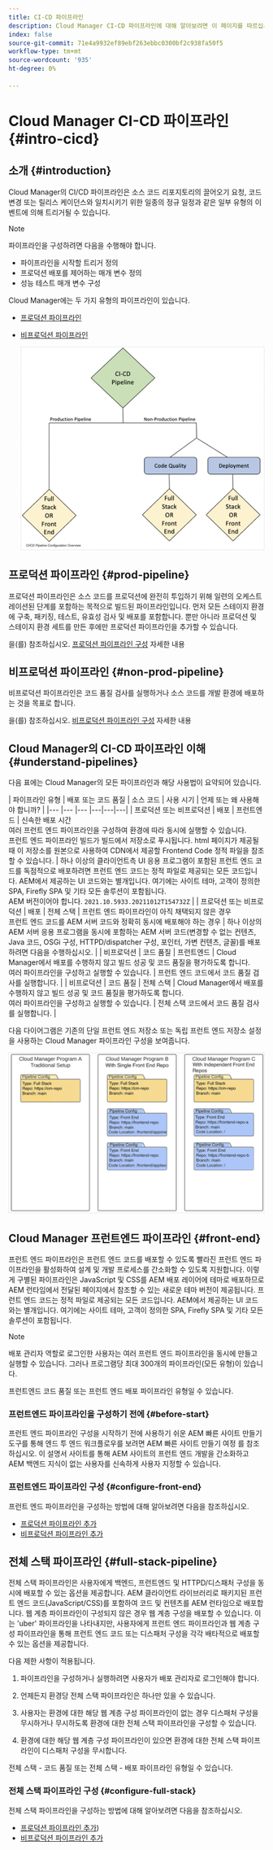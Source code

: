 ```yaml
---
title: CI-CD 파이프라인
description: Cloud Manager CI-CD 파이프라인에 대해 알아보려면 이 페이지를 따르십시오
index: false
source-git-commit: 71e4a9932ef89ebf263ebbc0300bf2c938fa50f5
workflow-type: tm+mt
source-wordcount: '935'
ht-degree: 0%

---
```



# Cloud Manager CI-CD 파이프라인 {#intro-cicd}

## 소개 {#introduction}

Cloud Manager의 CI/CD 파이프라인은 소스 코드 리포지토리의 끌어오기 요청, 코드 변경 또는 릴리스 케이던스와 일치시키기 위한 일종의 정규 일정과 같은 일부 유형의 이벤트에 의해 트리거될 수 있습니다.

>[!NOTE]
>파이프라인을 구성하려면 다음을 수행해야 합니다.
>* 파이프라인을 시작할 트리거 정의
>* 프로덕션 배포를 제어하는 매개 변수 정의
>* 성능 테스트 매개 변수 구성


Cloud Manager에는 두 가지 유형의 파이프라인이 있습니다.

* [프로덕션 파이프라인](#prod-pipeline)
* [비프로덕션 파이프라인](#non-prod-pipeline)

   ![](/help/implementing/cloud-manager/assets/configure-pipeline/ci-cd-config.png)


## 프로덕션 파이프라인 {#prod-pipeline}

프로덕션 파이프라인은 소스 코드를 프로덕션에 완전히 투입하기 위해 일련의 오케스트레이션된 단계를 포함하는 목적으로 빌드된 파이프라인입니다. 먼저 모든 스테이지 환경에 구축, 패키징, 테스트, 유효성 검사 및 배포를 포함합니다. 뿐만 아니라 프로덕션 및 스테이지 환경 세트를 만든 후에만 프로덕션 파이프라인을 추가할 수 있습니다.

을(를) 참조하십시오. [프로덕션 파이프라인 구성](/help/implementing/cloud-manager/configuring-pipelines/configuring-production-pipelines.md) 자세한 내용


## 비프로덕션 파이프라인 {#non-prod-pipeline}

비프로덕션 파이프라인은 코드 품질 검사를 실행하거나 소스 코드를 개발 환경에 배포하는 것을 목표로 합니다.

을(를) 참조하십시오. [비프로덕션 파이프라인 구성](/help/implementing/cloud-manager/configuring-pipelines/configuring-non-production-pipelines.md) 자세한 내용

## Cloud Manager의 CI-CD 파이프라인 이해 {#understand-pipelines}

다음 표에는 Cloud Manager의 모든 파이프라인과 해당 사용법이 요약되어 있습니다.

| 파이프라인 유형 | 배포 또는 코드 품질 | 소스 코드 | 사용 시기 | 언제 또는 왜 사용해야 합니까? |
|--- |--- |--- |---|---|---|
| 프로덕션 또는 비프로덕션 | 배포 | 프런트엔드 | 신속한 배포 시간<br>여러 프런트 엔드 파이프라인을 구성하여 환경에 따라 동시에 실행할 수 있습니다.<br>프런트 엔드 파이프라인 빌드가 빌드에서 저장소로 푸시됩니다. html 페이지가 제공될 때 이 저장소를 원본으로 사용하여 CDN에서 제공할 Frontend Code 정적 파일을 참조할 수 있습니다. | 하나 이상의 클라이언트측 UI 응용 프로그램이 포함된 프런트 엔드 코드를 독점적으로 배포하려면 프런트 엔드 코드는 정적 파일로 제공되는 모든 코드입니다. AEM에서 제공하는 UI 코드와는 별개입니다. 여기에는 사이트 테마, 고객이 정의한 SPA, Firefly SPA 및 기타 모든 솔루션이 포함됩니다.<br>AEM 버전이어야 합니다. `2021.10.5933.20211012T154732Z` |
| 프로덕션 또는 비프로덕션 | 배포 | 전체 스택 | 프런트 엔드 파이프라인이 아직 채택되지 않은 경우<br>프런트 엔드 코드를 AEM 서버 코드와 정확히 동시에 배포해야 하는 경우 | 하나 이상의 AEM 서버 응용 프로그램을 동시에 포함하는 AEM 서버 코드(변경할 수 없는 컨텐츠, Java 코드, OSGi 구성, HTTPD/dispatcher 구성, 포인터, 가변 컨텐츠, 글꼴)를 배포하려면 다음을 수행하십시오. |
| 비프로덕션 | 코드 품질 | 프런트엔드 | Cloud Manager에서 배포를 수행하지 않고 빌드 성공 및 코드 품질을 평가하도록 합니다.<br>여러 파이프라인을 구성하고 실행할 수 있습니다. | 프런트 엔드 코드에서 코드 품질 검사를 실행합니다. |
| 비프로덕션 | 코드 품질 | 전체 스택 | Cloud Manager에서 배포를 수행하지 않고 빌드 성공 및 코드 품질을 평가하도록 합니다.<br>여러 파이프라인을 구성하고 실행할 수 있습니다. | 전체 스택 코드에서 코드 품질 검사를 실행합니다. |

다음 다이어그램은 기존의 단일 프런트 엔드 저장소 또는 독립 프런트 엔드 저장소 설정을 사용하는 Cloud Manager 파이프라인 구성을 보여줍니다.

![](/help/implementing/cloud-manager/assets/configure-pipeline/cm-setup.png)

## Cloud Manager 프런트엔드 파이프라인 {#front-end}

프런트 엔드 파이프라인은 프런트 엔드 코드를 배포할 수 있도록 빨라진 프런트 엔드 파이프라인을 활성화하여 설계 및 개발 프로세스를 간소화할 수 있도록 지원합니다. 이렇게 구별된 파이프라인은 JavaScript 및 CSS를 AEM 배포 레이어에 테마로 배포하므로 AEM 런타임에서 전달된 페이지에서 참조할 수 있는 새로운 테마 버전이 제공됩니다. 프런트 엔드 코드는 정적 파일로 제공되는 모든 코드입니다. AEM에서 제공하는 UI 코드와는 별개입니다. 여기에는 사이트 테마, 고객이 정의한 SPA, Firefly SPA 및 기타 모든 솔루션이 포함됩니다.

>[!NOTE]
>배포 관리자 역할로 로그인한 사용자는 여러 프런트 엔드 파이프라인을 동시에 만들고 실행할 수 있습니다. 그러나 프로그램당 최대 300개의 파이프라인(모든 유형)이 있습니다.

프런트엔드 코드 품질 또는 프런트 엔드 배포 파이프라인 유형일 수 있습니다.

### 프런트엔드 파이프라인을 구성하기 전에 {#before-start}

프런트 엔드 파이프라인 구성을 시작하기 전에 사용하기 쉬운 AEM 빠른 사이트 만들기 도구를 통해 엔드 투 엔드 워크플로우를 보려면 AEM 빠른 사이트 만들기 여정 를 참조하십시오. 이 설명서 사이트를 통해 AEM 사이트의 프런트 엔드 개발을 간소화하고 AEM 백엔드 지식이 없는 사용자를 신속하게 사용자 지정할 수 있습니다.

### 프런트엔드 파이프라인 구성 {#configure-front-end}

프런트 엔드 파이프라인을 구성하는 방법에 대해 알아보려면 다음을 참조하십시오.

* [프로덕션 파이프라인 추가](/help/implementing/cloud-manager/configuring-pipelines/configuring-production-pipelines.md#adding-production-pipeline)
* [비프로덕션 파이프라인 추가](/help/implementing/cloud-manager/configuring-pipelines/configuring-non-production-pipelines.md#adding-non-production-pipeline)

## 전체 스택 파이프라인 {#full-stack-pipeline}

전체 스택 파이프라인은 사용자에게 백엔드, 프런트엔드 및 HTTPD/디스패처 구성을 동시에 배포할 수 있는 옵션을 제공합니다.  AEM 클라이언트 라이브러리로 패키지된 프런트 엔드 코드(JavaScript/CSS)를 포함하여 코드 및 컨텐츠를 AEM 런타임으로 배포합니다. 웹 계층 파이프라인이 구성되지 않은 경우 웹 계층 구성을 배포할 수 있습니다. 이는 &#39;uber&#39; 파이프라인을 나타내지만, 사용자에게 프런트 엔드 파이프라인과 웹 계층 구성 파이프라인을 통해 프런트 엔드 코드 또는 디스패처 구성을 각각 배타적으로 배포할 수 있는 옵션을 제공합니다.

다음 제한 사항이 적용됩니다.

1. 파이프라인을 구성하거나 실행하려면 사용자가 배포 관리자로 로그인해야 합니다.

1. 언제든지 환경당 전체 스택 파이프라인은 하나만 있을 수 있습니다.

1. 사용자는 환경에 대한 해당 웹 계층 구성 파이프라인이 없는 경우 디스패처 구성을 무시하거나 무시하도록 환경에 대한 전체 스택 파이프라인을 구성할 수 있습니다.

1. 환경에 대한 해당 웹 계층 구성 파이프라인이 있으면 환경에 대한 전체 스택 파이프라인이 디스패처 구성을 무시합니다.

전체 스택 - 코드 품질 또는 전체 스택 - 배포 파이프라인 유형일 수 있습니다.

### 전체 스택 파이프라인 구성 {#configure-full-stack}

전체 스택 파이프라인을 구성하는 방법에 대해 알아보려면 다음을 참조하십시오.

* [프로덕션 파이프라인 추가](/help/implementing/cloud-manager/configuring-pipelines/configuring-production-pipelines.md#adding-production-pipeline))
* [비프로덕션 파이프라인 추가](/help/implementing/cloud-manager/configuring-pipelines/configuring-non-production-pipelines.md#adding-non-production-pipeline)